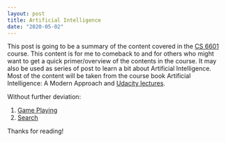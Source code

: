 ```yaml
---
layout: post
title: Artificial Intelligence
date: "2020-05-02"
---
```



This post is going to be a summary of the content covered in the [CS 6601](https://www.omscs.gatech.edu/cs-6601-artificial-intelligence) course. 
This content is for me to comeback to and for others who might want to get a quick primer/overview of the contents in the course. It may also be used as series of post to learn a bit about Artificial Intelligence. Most of the content will be taken from the course book Artificial Intelligence: A Modern Approach and [Udacity lectures](https://classroom.udacity.com/courses/ud954).

Without further deviation:
1. [Game Playing](/posts/game_playing)
2. [Search](/posts/search)

Thanks for reading!
